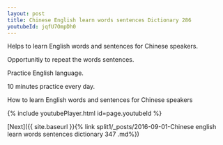 ```yaml
---
layout: post
title: Chinese English learn words sentences Dictionary 286 
youtubeId: jqfU7OmpDh0
---
```

 
 
Helps to learn English words and sentences for Chinese speakers.

Opportunitiy to repeat the words sentences. 

Practice English language. 
 
10 minutes practice every day. 
 
How to learn English words and sentences for Chinese speakers 
 
{% include youtubePlayer.html id=page.youtubeId %}
 
 
[Next]({{ site.baseurl }}{% link  split1/_posts/2016-09-01-Chinese english learn words sentences dictionary 347 .md%})
 
